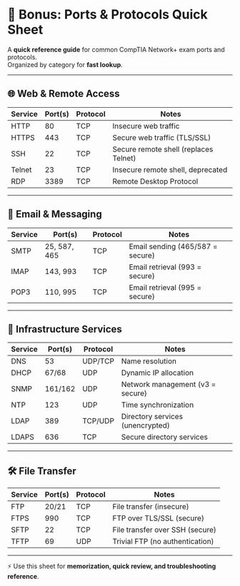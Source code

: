 # 📘 Bonus: Ports & Protocols Quick Sheet  

A **quick reference guide** for common CompTIA Network+ exam ports and protocols.  
Organized by category for **fast lookup**.  

---

## 🌐 Web & Remote Access  

| Service | Port(s) | Protocol | Notes |  
|---------|---------|----------|-------|  
| HTTP | 80 | TCP | Insecure web traffic |  
| HTTPS | 443 | TCP | Secure web traffic (TLS/SSL) |  
| SSH | 22 | TCP | Secure remote shell (replaces Telnet) |  
| Telnet | 23 | TCP | Insecure remote shell, deprecated |  
| RDP | 3389 | TCP | Remote Desktop Protocol |  

---

## 📧 Email & Messaging  

| Service | Port(s) | Protocol | Notes |  
|---------|---------|----------|-------|  
| SMTP | 25, 587, 465 | TCP | Email sending (465/587 = secure) |  
| IMAP | 143, 993 | TCP | Email retrieval (993 = secure) |  
| POP3 | 110, 995 | TCP | Email retrieval (995 = secure) |  

---

## 📡 Infrastructure Services  

| Service | Port(s) | Protocol | Notes |  
|---------|---------|----------|-------|  
| DNS | 53 | UDP/TCP | Name resolution |  
| DHCP | 67/68 | UDP | Dynamic IP allocation |  
| SNMP | 161/162 | UDP | Network management (v3 = secure) |  
| NTP | 123 | UDP | Time synchronization |  
| LDAP | 389 | TCP/UDP | Directory services (unencrypted) |  
| LDAPS | 636 | TCP | Secure directory services |  

---

## 🛠️ File Transfer  

| Service | Port(s) | Protocol | Notes |  
|---------|---------|----------|-------|  
| FTP | 20/21 | TCP | File transfer (insecure) |  
| FTPS | 990 | TCP | FTP over TLS/SSL (secure) |  
| SFTP | 22 | TCP | File transfer over SSH (secure) |  
| TFTP | 69 | UDP | Trivial FTP (no authentication) |  

---

⚡ Use this sheet for **memorization, quick review, and troubleshooting reference**.  
